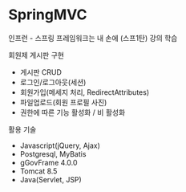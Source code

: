 # SpringMVC
인프런 - 스프링 프레임워크는 내 손에 (스프1탄) 강의 학습

회원제 게시판 구현
- 게시판 CRUD
- 로그인/로그아웃(세션)
- 회원가입(메세지 처리, RedirectAttributes)
- 파일업로드(회원 프로필 사진)
- 권한에 따른 기능 활성화 / 비 활성화

활용 기술
- Javascript(jQuery, Ajax)
- Postgresql, MyBatis
- gGovFrame 4.0.0
- Tomcat 8.5
- Java(Servlet, JSP)

